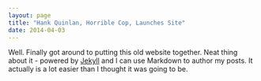 ```yaml
---
layout: page
title: "Hank Quinlan, Horrible Cop, Launches Site"
date: 2014-04-03
---
```


Well. Finally got around to putting this old website together. Neat thing about it - powered by [Jekyll](http://jekyllrb.com) and I can use Markdown to author my posts. It actually is a lot easier than I thought it was going to be.
